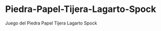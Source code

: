 Piedra-Papel-Tijera-Lagarto-Spock
=================================

Juego del Piedra Papel Tijera Lagarto Spock

